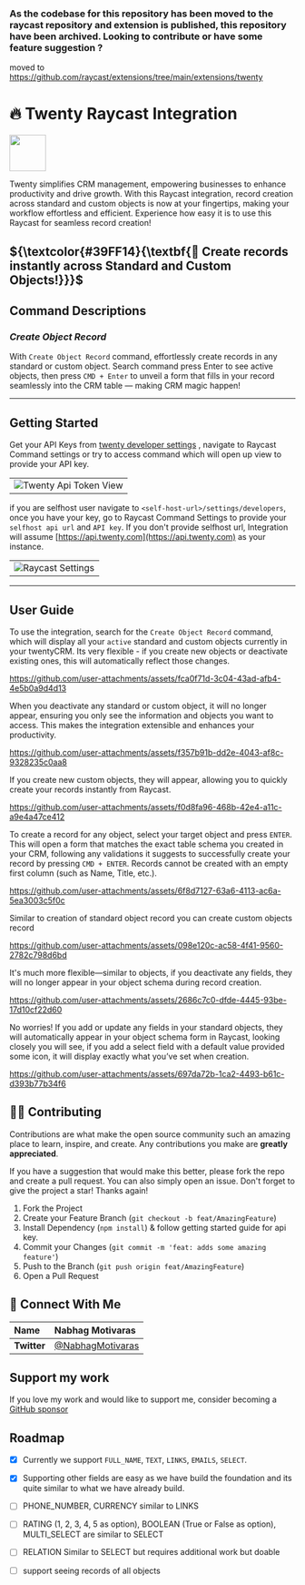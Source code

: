 ### As the codebase for this repository has been moved to the raycast repository and extension is published, this repository have been archived. Looking to contribute or have some feature suggestion ? 

moved to https://github.com/raycast/extensions/tree/main/extensions/twenty

<h1 align="left"> 🔥 Twenty Raycast Integration </h1>

<a title="Install twenty Raycast Extension" href="https://www.raycast.com/NabhagMotivaras/twenty"><img src="https://www.raycast.com/NabhagMotivaras/twenty/install_button@2x.png?v=1.1" height="64" alt="" style="height: 64px;"></a>

Twenty simplifies CRM management, empowering businesses to enhance productivity and drive growth. With this Raycast integration, record creation across standard and custom objects is now at your fingertips, making your workflow effortless and efficient. Experience how easy it is to use this Raycast for seamless record creation!

## $\{\textcolor{#39FF14}{\textbf{🤝 Create records instantly across Standard and Custom Objects!}}}$

## Command Descriptions
### <i>Create Object Record</i>
With `Create Object Record` command, effortlessly create records in any standard or custom object. Search command press Enter to see active objects, then press `CMD + Enter` to unveil a form that fills in your record seamlessly into the CRM table — making CRM magic happen!

---

## Getting Started

Get your API Keys from [twenty developer settings](https://twenty.com/settings/developers) , navigate to Raycast Command settings or try to access command which will open up view to provide your API key. 
<table>
  <tr>
  <td><img src="https://github.com/user-attachments/assets/7787e53b-c08a-4491-a66f-9d738195a2af" alt="Twenty Api Token View" /></td>
  </tr>
</table>

if you are selfhost user navigate to `<self-host-url>/settings/developers`, once you have your key, go to Raycast Command Settings to provide your `selfhost api url` and `API key`. If you don't provide selfhost url, Integration will assume [https://api.twenty.com](https://api.twenty.com) as your instance.

<table>
  <tr>
    <td><img src="https://github.com/user-attachments/assets/3dc621b5-8d47-41a4-a86c-7129fd5bf5e8" alt="Raycast Settings"/></td>
  </tr>
</table>


---

## User Guide
To use the integration, search for the `Create Object Record` command, which will display all your `active` standard and custom objects currently in your twentyCRM. Its very flexible - if you create new objects or deactivate existing ones, this will automatically reflect those changes.

https://github.com/user-attachments/assets/fca0f71d-3c04-43ad-afb4-4e5b0a9d4d13

When you deactivate any standard or custom object, it will no longer appear, ensuring you only see the information and objects you want to access. This makes the integration extensible and enhances your productivity.

https://github.com/user-attachments/assets/f357b91b-dd2e-4043-af8c-9328235c0aa8

If you create new custom objects, they will appear, allowing you to quickly create your records instantly from Raycast.

https://github.com/user-attachments/assets/f0d8fa96-468b-42e4-a11c-a9e4a47ce412


To create a record for any object, select your target object and press `ENTER`. This will open a form that matches the exact table schema you created in your CRM, following any validations it suggests to successfully create your record by pressing `CMD + ENTER`. Records cannot be created with an empty first column (such as Name, Title, etc.).

https://github.com/user-attachments/assets/6f8d7127-63a6-4113-ac6a-5ea3003c5f0c

Similar to creation of standard object record you can create custom objects record

https://github.com/user-attachments/assets/098e120c-ac58-4f41-9560-2782c798d6bd

It's much more flexible—similar to objects, if you deactivate any fields, they will no longer appear in your object schema during record creation.

https://github.com/user-attachments/assets/2686c7c0-dfde-4445-93be-17d10cf22d60


No worries! If you add or update any fields in your standard objects, they will automatically appear in your object schema form in Raycast, looking closely you will see, if you add a select field with a default value provided some icon, it will display exactly what you’ve set when creation.

https://github.com/user-attachments/assets/697da72b-1ca2-4493-b61c-d393b77b34f6

## 🧑‍💻 Contributing

Contributions are what make the open source community such an amazing place to learn, inspire, and create. Any contributions you make are **greatly appreciated**.

If you have a suggestion that would make this better, please fork the repo and create a pull request. You can also simply open an issue.
Don't forget to give the project a star! Thanks again!

1. Fork the Project
2. Create your Feature Branch (`git checkout -b feat/AmazingFeature`)
3. Install Dependency (`npm install`) & follow getting started guide for api key.
4. Commit your Changes (`git commit -m 'feat: adds some amazing feature'`)
5. Push to the Branch (`git push origin feat/AmazingFeature`)
6. Open a Pull Request


## 💬 Connect With Me
<div align="center">

| **Name** | Nabhag Motivaras |
|:--------------------|:-------------------|
| **Twitter** | [@NabhagMotivaras](https://x.com/NabhagMotivaras) | 
       
</div>

## Support my work

If you love my work and would like to support me, consider becoming a [GitHub sponsor](https://github.com/sponsors/Nabhag8848)

## Roadmap

- [x] Currently we support `FULL_NAME`, `TEXT`, `LINKS`, `EMAILS`, `SELECT`.
- [x] Supporting other fields are easy as we have build the foundation and its quite similar to what we have already build.
- [ ] PHONE_NUMBER, CURRENCY similar to LINKS
- [ ] RATING (1, 2, 3, 4, 5 as option), BOOLEAN (True or False as option), MULTI_SELECT are similar to SELECT
- [ ] RELATION Similar to SELECT but requires additional work but doable
- [ ] support seeing records of all objects










